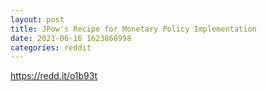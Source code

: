 ```yaml
--- 
layout: post 
title: JPow's Recipe for Monetary Policy Implementation 
date: 2021-06-16 1623866998 
categories: reddit 
--- 
```

https://redd.it/o1b93t